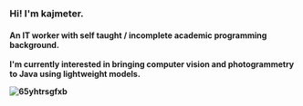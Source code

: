 <h3>Hi! I'm kajmeter. <h4>An IT worker with self taught / incomplete academic programming background.<br>
<br>
I'm currently interested in bringing computer vision and photogrammetry to Java using lightweight models.

![65yhtrsgfxb](https://user-images.githubusercontent.com/85412627/231771364-8a2ab3c9-3885-462e-b0fb-a8e7138d1a15.jpg)
